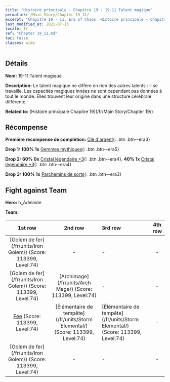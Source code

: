 ```yaml
---
title: "Histoire principale - Chapitre 19 - 19-11 Talent magique"
permalink: /Main Story/Chapter 19_11/
excerpt: "Chapitre 19 - 11. Era of Chaos  Histoire principale - Chapitre 19_11. 19-11 Talent magique"
last_modified_at: 2021-07-13
locale: fr
ref: "Chapter 19_11.md"
toc: false
classes: wide
---
```


## Détails

 **Nom:** 19-11 Talent magique

 **Description:** Le talent magique ne diffère en rien des autres talents : il se travaille. Les capacités magiques innées ne sont cependant pas données à tout le monde. Elles trouvent leur origine dans une structure cérébrale différente.

 **Related to:** [Histoire principale Chapitre 19](/fr/Main Story/Chapter 19/)

## Récompense

 **Première récompense de complétion:** [Clé d'argent](/ItemsFR/con_693/){: .btn .btn--era3}

 **Drop 1:** **100% 1x** [Gemmes mythiques](/ItemsFR/mat_65/){: .btn .btn--era5}

 **Drop 2:** **60% 0x** [Cristal légendaire +3](/ItemsFR/mat_59/){: .btn .btn--era4}, **40% 1x** [Cristal légendaire +3](/ItemsFR/mat_59/){: .btn .btn--era4}

 **Drop 3:** **100% 1x** [Parchemins de sorts](/ItemsFR/con_694/){: .btn .btn--era3}


## Fight against Team
 **Hero:** h_Adelaide

 **Team:**


  | 1st row | 2nd row | 3rd row | 4th row |
  |:----:|:----:|:----|:----:|
  | [Golem de fer](/fr/units/Iron Golem/) (Score: 113399, Level:74)  | - | - | - |
  | [Golem de fer](/fr/units/Iron Golem/) (Score: 113399, Level:74)  | [Archimage](/fr/units/Arch Mage/) (Score: 113399, Level:74)  | - | - |
  | [Fée](/fr/units/Sprite/) (Score: 113399, Level:74)  | [Élémentaire de tempête](/fr/units/Storm Elemental/) (Score: 113399, Level:74)  | [Élémentaire de tempête](/fr/units/Storm Elemental/) (Score: 113399, Level:74)  | - |
  | [Golem de fer](/fr/units/Iron Golem/) (Score: 113399, Level:74)  | - | - | - |


